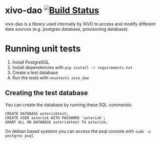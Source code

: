 xivo-dao [![Build Status](https://travis-ci.org/xivo-pbx/xivo-dao.png?branch=master)](https://travis-ci.org/xivo-pbx/xivo-dao)
========

xivo-dao is a library used internally by XiVO to access and modify
different data sources (e.g. postgres database, provisoning database).

Running unit tests
==================

1. Install PostgreSQL
2. Install dependencies with ```pip install -r requirements.txt```
3. Create a test database
4. Run the tests with ```nosetests xivo_dao```

Creating the test database
--------------------------

You can create the database by running these SQL commands:

    CREATE DATABASE asterisktest;
    CREATE USER asterisk WITH PASSWORD 'asterisk';
    GRANT ALL ON DATABASE asterisktest TO asterisk;

On debian based systems you can access the psql console with ```sudo -u postgres psql```


